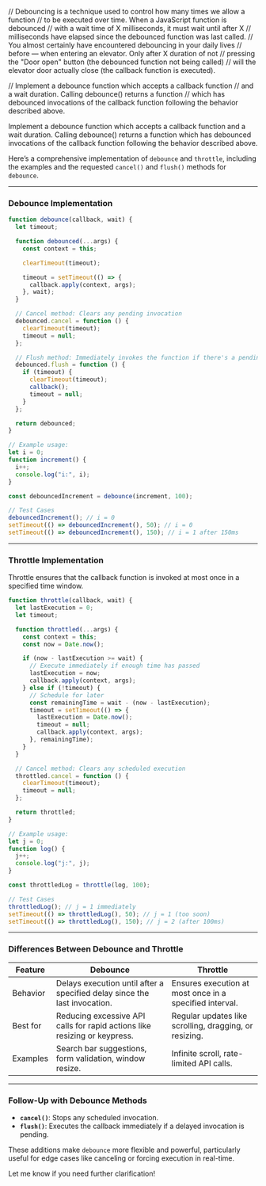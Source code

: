 // Debouncing is a technique used to control how many times we allow a function
// to be executed over time. When a JavaScript function is debounced
// with a wait time of X milliseconds, it must wait until after X
// milliseconds have elapsed since the debounced function was last called.
// You almost certainly have encountered debouncing in your daily lives
//  before — when entering an elevator. Only after X duration of not
// pressing the "Door open" button (the debounced function not being called)
// will the elevator door actually close (the callback function is executed).

// Implement a debounce function which accepts a callback function
//  and a wait duration. Calling debounce() returns a function
// which has debounced invocations of the callback function following the behavior described above.


Implement a debounce function which accepts a callback function and a wait duration. Calling debounce() returns a function which has debounced invocations of the callback function following the behavior described above.

Here’s a comprehensive implementation of `debounce` and `throttle`, including the examples and the requested `cancel()` and `flush()` methods for `debounce`.

---

### **Debounce Implementation**

```javascript
function debounce(callback, wait) {
  let timeout;

  function debounced(...args) {
    const context = this;

    clearTimeout(timeout);

    timeout = setTimeout(() => {
      callback.apply(context, args);
    }, wait);
  }

  // Cancel method: Clears any pending invocation
  debounced.cancel = function () {
    clearTimeout(timeout);
    timeout = null;
  };

  // Flush method: Immediately invokes the function if there's a pending invocation
  debounced.flush = function () {
    if (timeout) {
      clearTimeout(timeout);
      callback();
      timeout = null;
    }
  };

  return debounced;
}

// Example usage:
let i = 0;
function increment() {
  i++;
  console.log("i:", i);
}

const debouncedIncrement = debounce(increment, 100);

// Test Cases
debouncedIncrement(); // i = 0
setTimeout(() => debouncedIncrement(), 50); // i = 0
setTimeout(() => debouncedIncrement(), 150); // i = 1 after 150ms
```

---

### **Throttle Implementation**

Throttle ensures that the callback function is invoked at most once in a specified time window.

```javascript
function throttle(callback, wait) {
  let lastExecution = 0;
  let timeout;

  function throttled(...args) {
    const context = this;
    const now = Date.now();

    if (now - lastExecution >= wait) {
      // Execute immediately if enough time has passed
      lastExecution = now;
      callback.apply(context, args);
    } else if (!timeout) {
      // Schedule for later
      const remainingTime = wait - (now - lastExecution);
      timeout = setTimeout(() => {
        lastExecution = Date.now();
        timeout = null;
        callback.apply(context, args);
      }, remainingTime);
    }
  }

  // Cancel method: Clears any scheduled execution
  throttled.cancel = function () {
    clearTimeout(timeout);
    timeout = null;
  };

  return throttled;
}

// Example usage:
let j = 0;
function log() {
  j++;
  console.log("j:", j);
}

const throttledLog = throttle(log, 100);

// Test Cases
throttledLog(); // j = 1 immediately
setTimeout(() => throttledLog(), 50); // j = 1 (too soon)
setTimeout(() => throttledLog(), 150); // j = 2 (after 100ms)
```

---

### **Differences Between Debounce and Throttle**

| Feature            | Debounce                                         | Throttle                                |
|--------------------|-------------------------------------------------|----------------------------------------|
| Behavior           | Delays execution until after a specified delay since the last invocation. | Ensures execution at most once in a specified interval. |
| Best for           | Reducing excessive API calls for rapid actions like resizing or keypress. | Regular updates like scrolling, dragging, or resizing. |
| Examples           | Search bar suggestions, form validation, window resize. | Infinite scroll, rate-limited API calls. |

---

### **Follow-Up with Debounce Methods**

- **`cancel()`**: Stops any scheduled invocation.
- **`flush()`**: Executes the callback immediately if a delayed invocation is pending.

These additions make `debounce` more flexible and powerful, particularly useful for edge cases like canceling or forcing execution in real-time.

Let me know if you need further clarification!